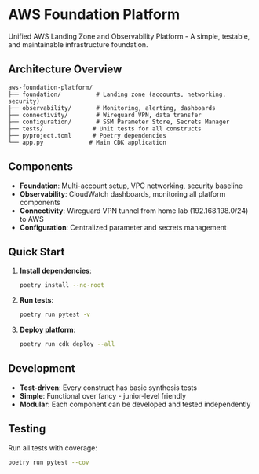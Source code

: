 # AWS Foundation Platform

Unified AWS Landing Zone and Observability Platform - A simple, testable, and maintainable infrastructure foundation.

## Architecture Overview

```
aws-foundation-platform/
├── foundation/          # Landing zone (accounts, networking, security)
├── observability/       # Monitoring, alerting, dashboards  
├── connectivity/        # Wireguard VPN, data transfer
├── configuration/       # SSM Parameter Store, Secrets Manager
├── tests/              # Unit tests for all constructs
├── pyproject.toml      # Poetry dependencies
└── app.py             # Main CDK application
```

## Components

- **Foundation**: Multi-account setup, VPC networking, security baseline
- **Observability**: CloudWatch dashboards, monitoring all platform components
- **Connectivity**: Wireguard VPN tunnel from home lab (192.168.198.0/24) to AWS
- **Configuration**: Centralized parameter and secrets management

## Quick Start

1. **Install dependencies**:
   ```bash
   poetry install --no-root
   ```

2. **Run tests**:
   ```bash
   poetry run pytest -v
   ```

3. **Deploy platform**:
   ```bash
   poetry run cdk deploy --all
   ```

## Development

- **Test-driven**: Every construct has basic synthesis tests
- **Simple**: Functional over fancy - junior-level friendly
- **Modular**: Each component can be developed and tested independently

## Testing

Run all tests with coverage:
```bash
poetry run pytest --cov
```

